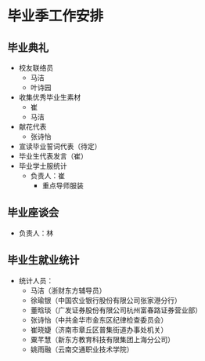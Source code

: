 # 毕业季工作安排

## 毕业典礼
- 校友联络员
  - 马洁
  - 叶诗园
- 收集优秀毕业生素材
  - 崔
  - 马洁
- 献花代表
  - 张诗怡
- 宣读毕业誓词代表（待定）
- 毕业生代表发言（崔）
- 毕业学士服统计
  - 负责人：崔
    - 重点导师服装

## 毕业座谈会
- 负责人：林

## 毕业生就业统计
- 统计人员：
  - 马洁（浙财东方辅导员）
  - 徐瑜银（中国农业银行股份有限公司张家港分行）
  - 董晗琰（广发证券股份有限公司杭州富春路证券营业部）
  - 张诗怡（中共金华市金东区纪律检查委员会）
  - 崔晓婕（济南市章丘区普集街道办事处机关）
  - 粟芊慧（新东方教育科技有限集团上海分公司）
  - 姚雨融（云南交通职业技术学院）
